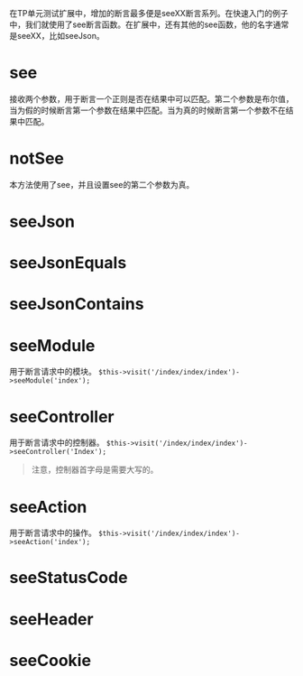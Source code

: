 在TP单元测试扩展中，增加的断言最多便是seeXX断言系列。在快速入门的例子中，我们就使用了see断言函数。在扩展中，还有其他的see函数，他的名字通常是seeXX，比如seeJson。

# see
接收两个参数，用于断言一个正则是否在结果中可以匹配。第二个参数是布尔值，当为假的时候断言第一个参数在结果中匹配。当为真的时候断言第一个参数不在结果中匹配。
# notSee
本方法使用了see，并且设置see的第二个参数为真。
# seeJson
# seeJsonEquals
# seeJsonContains
# seeModule
用于断言请求中的模块。
`$this->visit('/index/index/index')->seeModule('index');`

# seeController
用于断言请求中的控制器。
`$this->visit('/index/index/index')->seeController('Index');`
>注意，控制器首字母是需要大写的。

# seeAction
用于断言请求中的操作。
`$this->visit('/index/index/index')->seeAction('index');`
# seeStatusCode
# seeHeader
# seeCookie